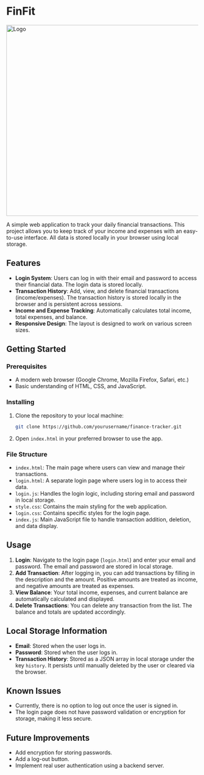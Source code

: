 # FinFit

<img src="https://github.com/user-attachments/assets/6c2801c8-3d7a-4c32-a61e-e67f043ed4d9" alt="Logo" width="600" height="500">

A simple web application to track your daily financial transactions. This project allows you to keep track of your income and expenses with an easy-to-use interface. All data is stored locally in your browser using local storage.

## Features

- **Login System**: Users can log in with their email and password to access their financial data. The login data is stored locally.
- **Transaction History**: Add, view, and delete financial transactions (income/expenses). The transaction history is stored locally in the browser and is persistent across sessions.
- **Income and Expense Tracking**: Automatically calculates total income, total expenses, and balance.
- **Responsive Design**: The layout is designed to work on various screen sizes.

## Getting Started

### Prerequisites

- A modern web browser (Google Chrome, Mozilla Firefox, Safari, etc.)
- Basic understanding of HTML, CSS, and JavaScript.

### Installing

1. Clone the repository to your local machine:
    ```bash
    git clone https://github.com/yourusername/finance-tracker.git
    ```
2. Open `index.html` in your preferred browser to use the app.

### File Structure

- `index.html`: The main page where users can view and manage their transactions.
- `login.html`: A separate login page where users log in to access their data.
- `login.js`: Handles the login logic, including storing email and password in local storage.
- `style.css`: Contains the main styling for the web application.
- `login.css`: Contains specific styles for the login page.
- `index.js`: Main JavaScript file to handle transaction addition, deletion, and data display.

## Usage

1. **Login**: Navigate to the login page (`login.html`) and enter your email and password. The email and password are stored in local storage.
2. **Add Transaction**: After logging in, you can add transactions by filling in the description and the amount. Positive amounts are treated as income, and negative amounts are treated as expenses.
3. **View Balance**: Your total income, expenses, and current balance are automatically calculated and displayed.
4. **Delete Transactions**: You can delete any transaction from the list. The balance and totals are updated accordingly.

## Local Storage Information

- **Email**: Stored when the user logs in.
- **Password**: Stored when the user logs in.
- **Transaction History**: Stored as a JSON array in local storage under the key `history`. It persists until manually deleted by the user or cleared via the browser.

## Known Issues

- Currently, there is no option to log out once the user is signed in.
- The login page does not have password validation or encryption for storage, making it less secure.

## Future Improvements

- Add encryption for storing passwords.
- Add a log-out button.
- Implement real user authentication using a backend server.


